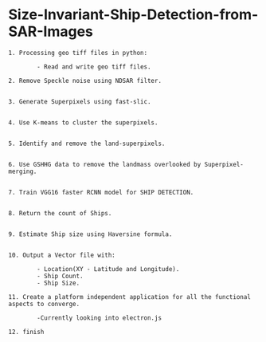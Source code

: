 # Size-Invariant-Ship-Detection-from-SAR-Images

	1. Processing geo tiff files in python:

			- Read and write geo tiff files.
		
	2. Remove Speckle noise using NDSAR filter.


	3. Generate Superpixels using fast-slic.


	4. Use K-means to cluster the superpixels.


	5. Identify and remove the land-superpixels.


	6. Use GSHHG data to remove the landmass overlooked by Superpixel-merging.


	7. Train VGG16 faster RCNN model for SHIP DETECTION.


	8. Return the count of Ships.


	9. Estimate Ship size using Haversine formula.


	10. Output a Vector file with:

			- Location(XY - Latitude and Longitude).
			- Ship Count.
			- Ship Size.

	11. Create a platform independent application for all the functional aspects to converge.
			
			-Currently looking into electron.js
			
	12. finish